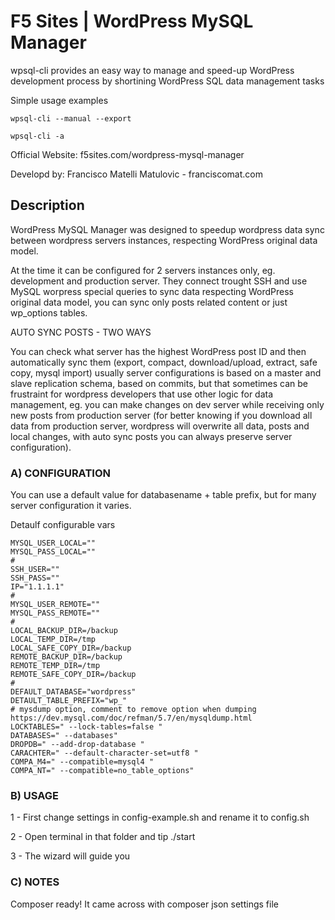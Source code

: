 # F5 Sites | WordPress MySQL Manager
wpsql-cli provides an easy way to manage and speed-up WordPress development process by shortining WordPress SQL data management tasks

Simple usage examples
```
wpsql-cli --manual --export
```
```
wpsql-cli -a
```
Official Website: f5sites.com/wordpress-mysql-manager

Developd by: Francisco Matelli Matulovic - franciscomat.com

## Description

WordPress MySQL Manager was designed to speedup wordpress data sync between wordpress servers instances, respecting WordPress original data model.

At the time it can be configured for 2 servers instances only, eg. development and production server. They connect trought SSH and use MySQL worpress special queries to sync data respecting WordPress original data model, you can sync only posts related content or just wp_options tables.

AUTO SYNC POSTS - TWO WAYS

You can check what server has the highest WordPress post ID and then automatically sync them (export, compact, download/upload, extract, safe copy, mysql import) usually server configurations is based on a master and slave replication schema, based on commits, but that sometimes can be frustraint for wordpress developers that use other logic for data management, eg. you can make changes on dev server while receiving only new posts from production server (for better knowing if you download all data from production server, wordpress will overwrite all data, posts and local changes, with auto sync posts you can always preserve server configuration).

### A) CONFIGURATION
You can use a default value for databasename + table prefix, but for many server configuration it varies.

Detaulf configurable vars
```
MYSQL_USER_LOCAL=""
MYSQL_PASS_LOCAL=""
#
SSH_USER=""
SSH_PASS=""
IP="1.1.1.1"
#
MYSQL_USER_REMOTE=""
MYSQL_PASS_REMOTE=""
#
LOCAL_BACKUP_DIR=/backup
LOCAL_TEMP_DIR=/tmp
LOCAL_SAFE_COPY_DIR=/backup
REMOTE_BACKUP_DIR=/backup
REMOTE_TEMP_DIR=/tmp
REMOTE_SAFE_COPY_DIR=/backup
#
DEFAULT_DATABASE="wordpress"
DETAULT_TABLE_PREFIX="wp_"
# mysdump option, comment to remove option when dumping https://dev.mysql.com/doc/refman/5.7/en/mysqldump.html
LOCKTABLES=" --lock-tables=false "
DATABASES=" --databases"
DROPDB=" --add-drop-database "
CARACHTER=" --default-character-set=utf8 "
COMPA_M4=" --compatible=mysql4 "
COMPA_NT=" --compatible=no_table_options"
```

### B) USAGE

1 - First change settings in config-example.sh and rename it to config.sh

2 - Open terminal in that folder and tip ./start

3 - The wizard will guide you

### C) NOTES

Composer ready! It came across with composer json settings file
